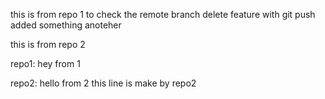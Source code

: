 this is from repo 1 
to check the remote branch delete feature with git push
added something
anoteher

this is from repo 2

repo1: hey from 1

repo2: hello from 2
this line is make by repo2
